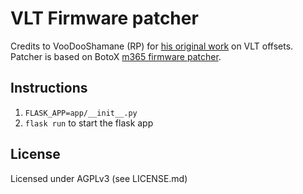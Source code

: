 # VLT Firmware patcher

Credits to VooDooShamane (RP) for [his original work](https://rollerplausch.com/threads/vlt-firmwares-in-de-22kmh-mit-neuster-vanilla-firmware-und-vieles-mehr.3197/) on VLT offsets.
Patcher is based on BotoX [m365 firmware patcher](https://github.com/BotoX/xiaomi-m365-firmware-patcher).

## Instructions
1. `FLASK_APP=app/__init__.py`
2. `flask run` to start the flask app

## License
Licensed under AGPLv3 (see LICENSE.md)

